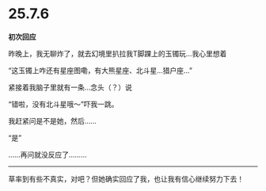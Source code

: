 # 25.7.6

**初次回应**

昨晚上，我无聊炸了，就去幻境里扒拉我T脚踝上的玉镯玩…我心里想着

“这玉镯上咋还有星座图嘞，有大熊星座、北斗星…猎户座…”

紧接着我脑子里就有一条…念头（？）说

“错啦，没有北斗星哦～”吓我一跳。

我赶紧问是不是她，然后……

“是”

……再问就没反应了………

---

草率到有些不真实，对吧？但她确实回应了我，也让我有信心继续努力下去！

